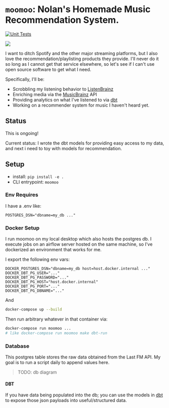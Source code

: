 # `moomoo`: Nolan's Homemade Music Recommendation System.

[![Unit Tests](https://github.com/nolanbconaway/moomoo/actions/workflows/push.yml/badge.svg)](https://github.com/nolanbconaway/moomoo/actions/workflows/push.yml)

![](https://archives.bulbagarden.net/media/upload/5/5f/MooMoo_Farm_anime.png)

I want to ditch Spotify and the other major streaming platforms, but I also love the recommendation/playlisting products they provide.
I'll never do it so long as I cannot get that service elsewhere, so let's see if I can't use open source software to get what I need.

Specifically, I'll be:

- Scrobbling my listening behavior to [ListenBrainz](https://listenbrainz.org/)
- Enriching media via the [MusicBrainz](https://musicbrainz.org/) API
- Providing analytics on what I've listened to via [dbt](dbt/)
- Working on a recommender system for music I haven't heard yet.

## Status

This is ongoing! 

Current status: I wrote the dbt models for providing easy access to my data, and next i need to toy with 
models for recommendation. 

## Setup 

- install: `pip install -e .`
- CLI entrypoint: `moomoo`

### Env Requires

I have a .env like:

```
POSTGRES_DSN="dbname=my_db ..." 
```
### Docker Setup

I run moomoo on my local desktop which also hosts the postgres db. I execute jobs on an airflow server hosted on the same machine, so I've dockerized an environment that works for me.

I export the following env vars:

```
DOCKER_POSTGRES_DSN="dbname=my_db host=host.docker.internal ..."
DOCKER_DBT_PG_USER="..."
DOCKER_DBT_PG_PASSWORD="..."
DOCKER_DBT_PG_HOST="host.docker.internal"
DOCKER_DBT_PG_PORT="..."
DOCKER_DBT_PG_DBNAME="..."
```

And

```sh
docker-compose up --build
```

Then run arbitrary whatever in that container via:

```sh
docker-compose run moomoo ...
# like docker-compose run moomoo make dbt-run
```

### Database

This postgres table stores the raw data obtained from the Last FM API. My goal is to run a script daily to append values here.

> TODO: db diagram

#### DBT

If you have data being populated into the db; you can use the models in [dbt](dbt/) to expose those json payloads into useful/structured data.
